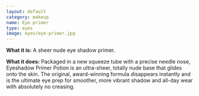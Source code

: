 ```yaml
---
layout: default
category: makeup
name: Eye primer
type: eyes
image: eyes/eye-primer.jpg
---
```


**What it is:**
A sheer nude eye shadow primer.

**What it does:**
Packaged in a new squeeze tube with a precise needle nose, Eyeshadow Primer Potion is an ultra-sheer, totally nude base that glides onto the skin. The original, award-winning formula disappears instantly and is the ultimate eye prep for smoother, more vibrant shadow and all-day wear with absolutely no creasing. 